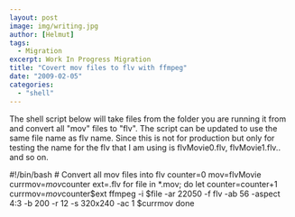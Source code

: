 ```yaml
---
layout: post
image: img/writing.jpg
author: [Helmut]
tags:
  - Migration
excerpt: Work In Progress Migration
title: "Covert mov files to flv with ffmpeg"
date: "2009-02-05"
categories: 
  - "shell"
---
```


The shell script below will take files from the folder you are running it from and convert all "mov" files to "flv". The script can be updated to use the same file name as flv name. Since this is not for production but only for testing the name for the flv that I am using is flvMovie0.flv, flvMovie1.flv.. and so on.

#!/bin/bash # Convert all mov files into flv counter=0 mov=flvMovie currmov=$mov$counter ext=.flv for file in \*.mov; do let counter=counter+1 currmov=$mov$counter$ext ffmpeg -i $file -ar 22050 -f flv -ab 56 -aspect 4:3 -b 200 -r 12 -s 320x240 -ac 1 $currmov done
